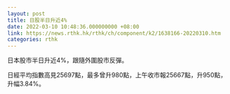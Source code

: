 ```yaml
---
layout: post
title: 日股半日升近4%
date: 2022-03-10 10:48:36.000000000 +08:00
link: https://news.rthk.hk/rthk/ch/component/k2/1638166-20220310.htm
categories: rthk
---
```


日本股市半日升近4%，跟隨外圍股市反彈。

日經平均指數高見25697點，最多曾升980點，上午收市報25667點，升950點，升幅3.84%。

